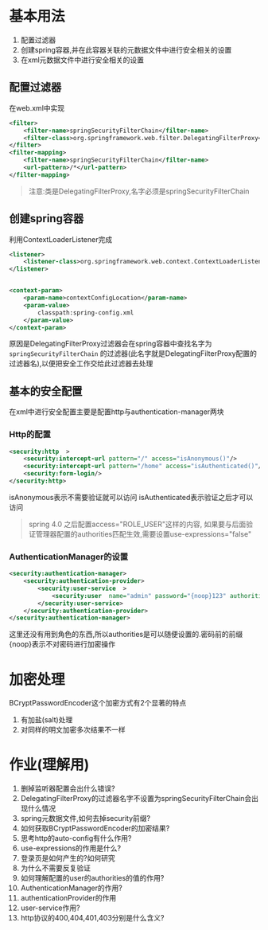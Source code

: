 # 基本用法
1. 配置过滤器
2. 创建spring容器,并在此容器关联的元数据文件中进行安全相关的设置
3. 在xml元数据文件中进行安全相关的设置
## 配置过滤器
在web.xml中实现
```xml
<filter>
    <filter-name>springSecurityFilterChain</filter-name>
    <filter-class>org.springframework.web.filter.DelegatingFilterProxy</filter-class>
</filter>
<filter-mapping>
    <filter-name>springSecurityFilterChain</filter-name>
    <url-pattern>/*</url-pattern>
</filter-mapping>
```

> 注意:类是DelegatingFilterProxy,名字必须是springSecurityFilterChain

## 创建spring容器
利用ContextLoaderListener完成
```xml
<listener>
    <listener-class>org.springframework.web.context.ContextLoaderListener</listener-class>
</listener>


<context-param>
    <param-name>contextConfigLocation</param-name>
    <param-value>
        classpath:spring-config.xml
    </param-value>
</context-param>
```

原因是DelegatingFilterProxy过滤器会在spring容器中查找名字为`springSecurityFilterChain`
的过滤器(此名字就是DelegatingFilterProxy配置的过滤器名),以便把安全工作交给此过滤器去处理

## 基本的安全配置
在xml中进行安全配置主要是配置http与authentication-manager两块

### Http的配置
 
```xml
<security:http  >
    <security:intercept-url pattern="/" access="isAnonymous()"/>
    <security:intercept-url pattern="/home" access="isAuthenticated()"/>
    <security:form-login/>
</security:http>
``` 
isAnonymous表示不需要验证就可以访问
isAuthenticated表示验证之后才可以访问

> spring 4.0 之后配置access="ROLE_USER"这样的内容,
> 如果要与后面验证管理器配置的authorities匹配生效,需要设置use-expressions="false" 

### AuthenticationManager的设置
```xml
<security:authentication-manager>
    <security:authentication-provider>
        <security:user-service  >
            <security:user  name="admin" password="{noop}123" authorities="xxx"/>
        </security:user-service>
    </security:authentication-provider>
</security:authentication-manager>
```

这里还没有用到角色的东西,所以authorities是可以随便设置的.密码前的前缀{noop}表示不对密码进行加密操作

# 加密处理
BCryptPasswordEncoder这个加密方式有2个显著的特点
1. 有加盐(salt)处理
2. 对同样的明文加密多次结果不一样

# 作业(理解用)
1. 删掉监听器配置会出什么错误?
2. DelegatingFilterProxy的过滤器名字不设置为springSecurityFilterChain会出现什么情况
3. spring元数据文件,如何去掉security前缀?
4. 如何获取BCryptPasswordEncoder的加密结果?
5. 思考http的auto-config有什么作用?
6. use-expressions的作用是什么?
7. 登录页是如何产生的?如何研究
8. 为什么不需要反复验证
9. 如何理解配置的user的authorities的值的作用?
10. AuthenticationManager的作用?
11. authenticationProvider的作用
12. user-service作用?
13. http协议的400,404,401,403分别是什么含义?

